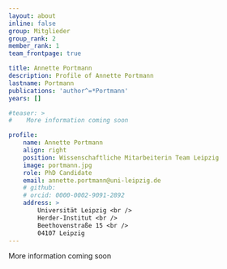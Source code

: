 ```yaml
---
layout: about
inline: false
group: Mitglieder
group_rank: 2
member_rank: 1
team_frontpage: true

title: Annette Portmann
description: Profile of Annette Portmann
lastname: Portmann
publications: 'author^=*Portmann'
years: []

#teaser: >
#    More information coming soon

profile:
    name: Annette Portmann
    align: right
    position: Wissenschaftliche Mitarbeiterin Team Leipzig
    image: portmann.jpg
    role: PhD Candidate
    email: annette.portmann@uni-leipzig.de
    # github:
    # orcid: 0000-0002-9091-2892
    address: >
        Universität Leipzig <br />
        Herder-Institut <br />
        Beethovenstraße 15 <br />
        04107 Leipzig
---
```


More information coming soon

